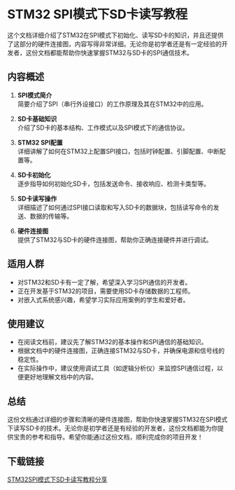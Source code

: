 # STM32 SPI模式下SD卡读写教程

这个文档详细介绍了STM32在SPI模式下初始化、读写SD卡的知识，并且还提供了这部分的硬件连接图，内容写得非常详细。无论你是初学者还是有一定经验的开发者，这份文档都能帮助你快速掌握STM32与SD卡的SPI通信技术。

## 内容概述

1. **SPI模式简介**  
   简要介绍了SPI（串行外设接口）的工作原理及其在STM32中的应用。

2. **SD卡基础知识**  
   介绍了SD卡的基本结构、工作模式以及SPI模式下的通信协议。

3. **STM32 SPI配置**  
   详细讲解了如何在STM32上配置SPI接口，包括时钟配置、引脚配置、中断配置等。

4. **SD卡初始化**  
   逐步指导如何初始化SD卡，包括发送命令、接收响应、检测卡类型等。

5. **SD卡读写操作**  
   详细描述了如何通过SPI接口读取和写入SD卡的数据块，包括读写命令的发送、数据的传输等。

6. **硬件连接图**  
   提供了STM32与SD卡的硬件连接图，帮助你正确连接硬件并进行调试。

## 适用人群

- 对STM32和SD卡有一定了解，希望深入学习SPI通信的开发者。
- 正在开发基于STM32的项目，需要使用SD卡存储数据的工程师。
- 对嵌入式系统感兴趣，希望学习实际应用案例的学生和爱好者。

## 使用建议

- 在阅读文档前，建议先了解STM32的基本操作和SPI通信的基础知识。
- 根据文档中的硬件连接图，正确连接STM32与SD卡，并确保电源和信号线的稳定性。
- 在实际操作中，建议使用调试工具（如逻辑分析仪）来监控SPI通信过程，以便更好地理解文档中的内容。

## 总结

这份文档通过详细的步骤和清晰的硬件连接图，帮助你快速掌握STM32在SPI模式下读写SD卡的技术。无论你是初学者还是有经验的开发者，这份文档都能为你提供宝贵的参考和指导。希望你能通过这份文档，顺利完成你的项目开发！

## 下载链接

[STM32SPI模式下SD卡读写教程分享](https://pan.quark.cn/s/1f85b57fd876)